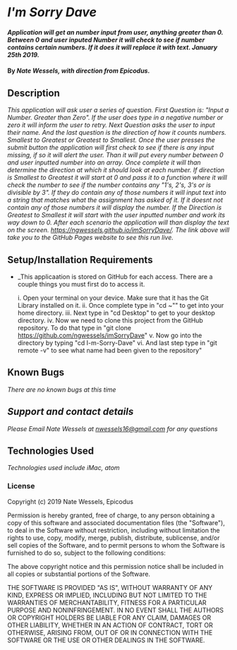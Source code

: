 # _I'm Sorry Dave_

#### _Application will get an  number input from user, anything greater than 0. Between 0 and user inputed Number it will check to see if number contains certain numbers. If it does it will replace it with text. January 25th 2019._

#### By _Nate Wessels, with direction from Epicodus._

## Description

_This application will ask user a series of question. First Question is: "Input a Number. Greater than Zero". If the user does type in a negative number or zero it will inform the user to retry. Next Question asks the user to input their name. And the last question is the direction of how it counts numbers. Smallest to Greatest or Greatest to Smallest. Once the user presses the submit button the application will first check to see if there is any input missing, if so it will alert the user. Than it will put every number between 0 and user inputted number into an array. Once complete it will than determine the direction at which it should look at each number. If direction is Smallest to Greatest it will start at 0 and pass it to a function where it will check the number to see if the number contains any "1's, 2's, 3's or is divisible by 3". If they do contain any of those numbers it will input text into a string that matches what the assignment has asked of it. If it doesnt not contain any of those numbers it will display the number. If the Direction is Greatest to Smallest it will start with the user inputted number and work its way down to 0. After each scenario the application will than display the text on the screen. https://ngwessels.github.io/imSorryDave/. The link above will take you to the GitHub Pages website to see this run live._

## Setup/Installation Requirements

* _This applicaation is stored on GitHub for each access. There are a couple things you must first do to access it.

  i. Open your terminal on your device. Make sure that it has the Git Library installed on it.
  ii. Once complete type in "cd ~"" to get into your home directory.
  iii. Next type in "cd Desktop" to get to your desktop directory.
  iv. Now we need to clone this project from the GitHub repository. To do that type in "git clone https://github.com/ngwessels/imSorryDave"
  v. Now go into the directory by typing "cd I-m-Sorry-Dave"
  vi. And last step type in "git remote -v" to see what name had been given to the repository"

## Known Bugs

_There are no known bugs at this time_

## _Support and contact details_

_Please Email Nate Wessels at nwessels16@gmail.com for any questions_

## Technologies Used

_Technologies used include iMac, atom_

### License

Copyright (c) 2019 Nate Wessels, Epicodus

Permission is hereby granted, free of charge, to any person obtaining a copy of this software and associated documentation files (the "Software"), to deal in the Software without restriction, including without limitation the rights to use, copy, modify, merge, publish, distribute, sublicense, and/or sell copies of the Software, and to permit persons to whom the Software is furnished to do so, subject to the following conditions:

The above copyright notice and this permission notice shall be included in all copies or substantial portions of the Software.

THE SOFTWARE IS PROVIDED "AS IS", WITHOUT WARRANTY OF ANY KIND, EXPRESS OR IMPLIED, INCLUDING BUT NOT LIMITED TO THE WARRANTIES OF MERCHANTABILITY, FITNESS FOR A PARTICULAR PURPOSE AND NONINFRINGEMENT. IN NO EVENT SHALL THE AUTHORS OR COPYRIGHT HOLDERS BE LIABLE FOR ANY CLAIM, DAMAGES OR OTHER LIABILITY, WHETHER IN AN ACTION OF CONTRACT, TORT OR OTHERWISE, ARISING FROM, OUT OF OR IN CONNECTION WITH THE SOFTWARE OR THE USE OR OTHER DEALINGS IN THE SOFTWARE.
